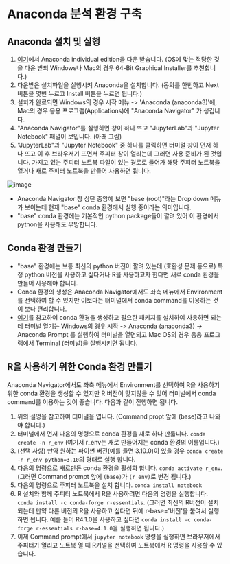 # Anaconda 분석 환경 구축
## Anaconda 설치 및 실행
1. [여기](https://www.anaconda.com/download/success)에서 Anaconda individual edition을 다운 받습니다. (OS에 맞는 적당한 것을 다운 받되 Windows나 Mac의 경우 64-Bit Graphical Installer를 추천합니다.)
3. 다운받은 설치파일을 실행시켜 Anaconda을 설치합니다. (동의를 한번하고 Next 버튼을 몇번 누르고 Install 버튼을 누르면 됩니다.)
5. 설치가 완료되면 Windows의 경우 시작 메뉴 -> 'Anaconda (anaconda3)'에, Mac의 경우 응용 프로그램(Applications)에 "Anaconda Navigator" 가 생깁니다.
7. "Anaconda Navigator"를 실행하면 창이 하나 뜨고 "JupyterLab"과 "Jupyter Notebook" 패널이 보입니다. (아래 그림)
8. "JupyterLab"과 "Jupyter Notebook" 중 하나를 클릭하면 터미털 창이 먼저 하나 뜨고 이 후 브라우저기 뜨면서 주피터 창이 열리는데 그러면 사용 준비가 된 것입니다. 가지고 있는 주피터 노트북 파일이 있는 경로로 들어가 해당 주피터 노트북을 열거나 새로 주피터 노트북을 만들어 사용하면 됩니다.

![image](https://github.com/user-attachments/assets/0f4d9cfb-14cf-4711-84d5-f2b442ee3582)

- Anaconda Navigator 창 상단 중앙에 보면 "base (root)"라는 Drop down 메뉴가 보이는데 현재 "base" conda 환경에서 실행 중이라는 의미입니다.
- "base" conda 환경에는 기본적인 python package들이 깔려 있어 이 환경에서 python을 사용해도 무방합니다.

## Conda 환경 만들기
- "base" 환경에는 보통 최신의 python 버전이 깔려 있는데 (호환성 문제 등으로) 특정 python 버전을 사용하고 싶다거나 R을 사용하고자 한다면 새로 conda 환경을 만들어 사용해야 합니다.
- Conda 환경의 생성은 Anaconda Navigator에서도 좌측 메뉴에서 Environment를 선택하여 할 수 있지만 이보다는 터미널에서 conda command를 이용하는 것이 보다 편리합니다.
- [여기](https://docs.conda.io/projects/conda/en/latest/user-guide/tasks/manage-environments.html)를 참고하여 conda 환경을 생성하고 필요한 패키지를 설치하여 사용하면 되는데 터미널 열기는 Windows의 경우 시작 -> Anaconda (anaconda3) -> Anaconda Prompt 를 실행하여 터미널을 열면되고 Mac OS의 경우 응용 프로그램에서 Terminal (터미널)을 실행시키면 됩니다.

## R을 사용하기 위한 Conda 환경 만들기
Anaconda Navigator에서도 좌측 메뉴에서 Environment를 선택하여 R을 사용하기 위한 conda 환경을 생성할 수 있지만 R 버전이 맞지않을 수 있어 터미널에서 conda command를 이용하는 것이 좋습니다. 다음과 같이 진행하면 됩니다.

1. 위의 설명을 참고하여 터미널을 엽니다. (Command propt 앞에 (base)라고 나와야 합니다.)
2. 터미널에서 먼저 다음의 명령으로 conda 환경을 새로 하나 만듧니다. `conda create -n r_env` (여기서 r_env는 새로 만들어지는 conda 환경의 이름입니다.)
3. (선택 사항) 만약 원하는 파이썬 버전(예를 들면 3.10.0)이 있을 경우 `conda create -n r_env python=3.10`의 형태로 실행 합니다.
4. 다음의 명령으로 새로만든 conda 환경을 활성화 합니다. `conda activate r_env`. (그러면 Command prompt 앞에 `(base)`가 `(r_env)`로 변경 됩니다.)
6. 다음의 명령으로 주피터 노트북을 설치 합니다. `conda install notebook`
8. R 설치와 함께 주피터 노트북에서 R을 사용하려면 다음의 명령을 실행합니다. `conda install -c conda-forge r-essentials`. (그러면 최신의 R버전이 설치되는데 만약 다른 버전의 R을 사용하고 싶다면 뒤에 r-base='버전'을 붙여서 실행하면 됩니다. 예를 들어 R4.1.0을 사용하고 싶다면 `conda install -c conda-forge r-essentials r-base=4.1.0`을 실행하면 됩니다.)
9. 이제 Command prompt에서 `jupyter notebook` 명령을 실행하면 브라우저에서 주피터가 열리고 노트북 열 때 R커널을 선택하여 노트북에서 R 명령을 사용할 수 있습니다. 
